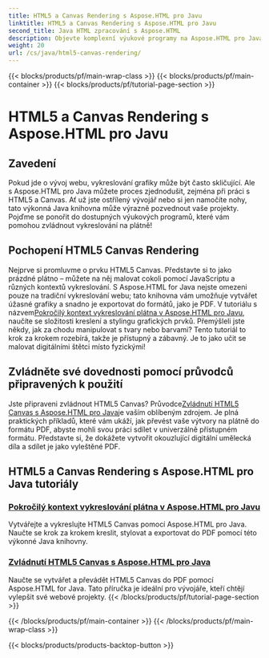 ```yaml
---
title: HTML5 a Canvas Rendering s Aspose.HTML pro Javu
linktitle: HTML5 a Canvas Rendering s Aspose.HTML pro Javu
second_title: Java HTML zpracování s Aspose.HTML
description: Objevte komplexní výukové programy na Aspose.HTML pro Java, které pokrývají HTML5 a vykreslování plátna, abyste obohatili své dovednosti v oblasti vývoje webu.
weight: 20
url: /cs/java/html5-canvas-rendering/
---
```


{{< blocks/products/pf/main-wrap-class >}}
{{< blocks/products/pf/main-container >}}
{{< blocks/products/pf/tutorial-page-section >}}

# HTML5 a Canvas Rendering s Aspose.HTML pro Javu

## Zavedení

Pokud jde o vývoj webu, vykreslování grafiky může být často skličující. Ale s Aspose.HTML pro Java můžete proces zjednodušit, zejména při práci s HTML5 a Canvas. Ať už jste ostřílený vývojář nebo si jen namočíte nohy, tato výkonná Java knihovna může výrazně pozvednout vaše projekty. Pojďme se ponořit do dostupných výukových programů, které vám pomohou zvládnout vykreslování na plátně!

## Pochopení HTML5 Canvas Rendering

Nejprve si promluvme o prvku HTML5 Canvas. Představte si to jako prázdné plátno – můžete na něj malovat cokoli pomocí JavaScriptu a různých kontextů vykreslování. S Aspose.HTML for Java nejste omezeni pouze na tradiční vykreslování webu; tato knihovna vám umožňuje vytvářet úžasné grafiky a snadno je exportovat do formátů, jako je PDF. V tutoriálu s názvem[Pokročilý kontext vykreslování plátna v Aspose.HTML pro Javu](./advanced-canvas-rendering-context/), naučíte se složitosti kreslení a stylingu grafických prvků. Přemýšleli jste někdy, jak za chodu manipulovat s tvary nebo barvami? Tento tutoriál to krok za krokem rozebírá, takže je přístupný a zábavný. Je to jako učit se malovat digitálními štětci místo fyzickými!

## Zvládněte své dovednosti pomocí průvodců připravených k použití

 Jste připraveni zvládnout HTML5 Canvas? Průvodce[Zvládnutí HTML5 Canvas s Aspose.HTML pro Java](./html5-canvas/)je vaším oblíbeným zdrojem. Je plná praktických příkladů, které vám ukáží, jak převést vaše výtvory na plátně do formátu PDF, abyste mohli svou práci sdílet v univerzálně přístupném formátu. Představte si, že dokážete vytvořit okouzlující digitální umělecká díla a sdílet je jako vyleštěné PDF.

## HTML5 a Canvas Rendering s Aspose.HTML pro Java tutoriály
### [Pokročilý kontext vykreslování plátna v Aspose.HTML pro Javu](./advanced-canvas-rendering-context/)
Vytvářejte a vykreslujte HTML5 Canvas pomocí Aspose.HTML pro Java. Naučte se krok za krokem kreslit, stylovat a exportovat do PDF pomocí této výkonné Java knihovny.
### [Zvládnutí HTML5 Canvas s Aspose.HTML pro Java](./html5-canvas/)
Naučte se vytvářet a převádět HTML5 Canvas do PDF pomocí Aspose.HTML for Java. Tato příručka je ideální pro vývojáře, kteří chtějí vylepšit své webové projekty.
{{< /blocks/products/pf/tutorial-page-section >}}

{{< /blocks/products/pf/main-container >}}
{{< /blocks/products/pf/main-wrap-class >}}

{{< blocks/products/products-backtop-button >}}
